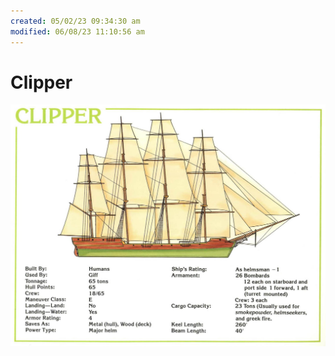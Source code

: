 ```yaml
---
created: 05/02/23 09:34:30 am
modified: 06/08/23 11:10:56 am
---
```


# Clipper

![](attachments/clipper.jpg)
